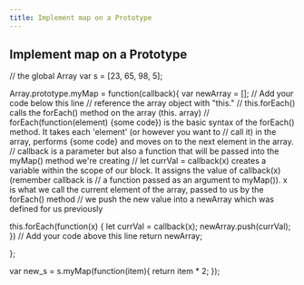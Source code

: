 ```yaml
---
title: Implement map on a Prototype
---
```

## Implement map on a Prototype

// the global Array
var s = [23, 65, 98, 5];

Array.prototype.myMap = function(callback){
  var newArray = [];
  // Add your code below this line
  // reference the array object with "this."
  // this.forEach() calls the forEach() method on the array (this. array)
  // forEach(function(element) {some code}) is the basic syntax of the forEach() method. It takes each 'element' (or however you want to
  // call it) in the array, performs {some code} and moves on to the next element in the array.
  // callback is a parameter but also a function that will be passed into the myMap() method we're creating
  // let currVal = callback(x) creates a variable within the scope of our block. It assigns the value of callback(x) (remember callback is
  // a function passed as an argument to myMap()). x is what we call the current element of the array, passed to us by the forEach() method
  // we push the new value into a newArray which was defined for us previously
  
  this.forEach(function(x) {
    let currVal = callback(x);
    newArray.push(currVal);
  })
  // Add your code above this line
  return newArray;

};

var new_s = s.myMap(function(item){
  return item * 2;
});

